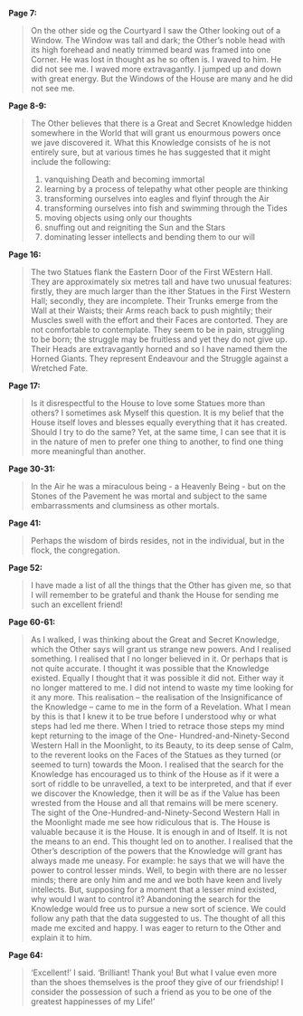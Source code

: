**Page 7:**
> On the other side og the Courtyard I saw the Other looking out of a Window. The Window was tall and dark; the Other’s noble head with its high forehead and neatly trimmed beard was framed into one Corner. He was lost in thought as he so often is. I waved to him. He did not see me. I waved more extravagantly. I jumped up and down with great energy. But the Windows of the House are many and he did not see me.

**Page 8-9:**
> The Other believes that there is a Great and Secret Knowledge hidden somewhere in the World that will grant us enourmous powers once we jave discovered it. What this Knowledge consists of he is not entirely sure, but at various times he has suggested that it might include the following:
> 	1. vanquishing Death and becoming immortal
> 	2. learning by a process of telepathy what other people are thinking
> 	3. transforming ourselves into eagles and flyinf through the Air
> 	4. transforming ourselves into fish and swimming through the Tides
> 	5. moving objects using only our thoughts
> 	6. snuffing out and reigniting the Sun and the Stars
> 	7. dominating lesser intellects and bending them to our will

**Page 16:**
> The two Statues flank the Eastern Door of the First WEstern Hall. They are approximately six metres tall and have two unusual features: firstly, they are much larger than the ither Statues in the First Western Hall; secondly, they are incomplete. Their Trunks emerge from the Wall at their Waists; their Arms reach back to push mightily; their Muscles swell with the effort and their Faces are contorted. They are not comfortable to contemplate. They seem to be in pain, struggling to be born; the struggle may be fruitless and yet they do not give up. Their Heads are extravagantly horned and so I have named them the Horned Giants. They represent Endeavour and the Struggle against a Wretched Fate.

**Page 17:**
> Is it disrespectful to the House to love some Statues more than others? I sometimes ask Myself this question. It is my belief that the House itself loves and blesses equally everything that it has created. Should I try to do the same? Yet, at the same time, I can see that it is in the nature of men to prefer one thing to another, to find one thing more meaningful than another.

**Page 30-31:**
> In the Air he was a miraculous being - a Heavenly Being - but on the Stones of the Pavement he was mortal and subject to the same embarrassments and clumsiness as other mortals.


**Page 41:**
> Perhaps the wisdom of birds resides, not in the individual, but in the flock, the congregation.

**Page 52:**
> I have made a list of all the things that the Other has given me, so that I will remember to be grateful and thank the House for sending me such an excellent friend!

**Page 60-61:**
> As I walked, I was thinking about the Great and Secret Knowledge,
> which the Other says will grant us strange new powers. And I realised
> something. I realised that I no longer believed in it. Or perhaps that is not
> quite accurate. I thought it was possible that the Knowledge existed.
> Equally I thought that it was possible it did not. Either way it no longer
> mattered to me. I did not intend to waste my time looking for it any more.
> This realisation – the realisation of the Insignificance of the Knowledge –
> came to me in the form of a Revelation. What I mean by this is that I knew
> it to be true before I understood why or what steps had led me there. When I
> tried to retrace those steps my mind kept returning to the image of the One-
> Hundred-and-Ninety-Second Western Hall in the Moonlight, to its Beauty,
> to its deep sense of Calm, to the reverent looks on the Faces of the Statues
> as they turned (or seemed to turn) towards the Moon. I realised that the
> search for the Knowledge has encouraged us to think of the House as if it
> were a sort of riddle to be unravelled, a text to be interpreted, and that if
> ever we discover the Knowledge, then it will be as if the Value has been
> wrested from the House and all that remains will be mere scenery.
> The sight of the One-Hundred-and-Ninety-Second Western Hall in the
> Moonlight made me see how ridiculous that is. The House is valuable
> because it is the House. It is enough in and of Itself. It is not the means to
> an end.
> This thought led on to another. I realised that the Other’s description of
> the powers that the Knowledge will grant has always made me uneasy. For
> example: he says that we will have the power to control lesser minds. Well,
> to begin with there are no lesser minds; there are only him and me and we
> both have keen and lively intellects. But, supposing for a moment that a
> lesser mind existed, why would I want to control it?
> Abandoning the search for the Knowledge would free us to pursue a new
> sort of science. We could follow any path that the data suggested to us. The
> thought of all this made me excited and happy. I was eager to return to the
> Other and explain it to him.

**Page 64:**
> ‘Excellent!’ I said. ‘Brilliant! Thank you! But what I value even more than the shoes themselves is the proof they give of our friendship! I consider the possession of such a friend as you to be one of the greatest happinesses of my Life!’

